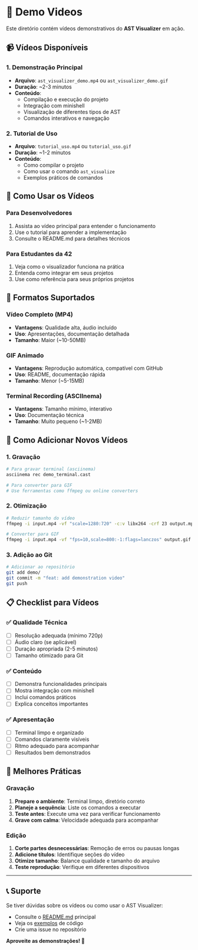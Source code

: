 # 🎥 Demo Videos

Este diretório contém vídeos demonstrativos do **AST Visualizer** em ação.

## 📹 Vídeos Disponíveis

### 1. **Demonstração Principal** 
- **Arquivo**: `ast_visualizer_demo.mp4` ou `ast_visualizer_demo.gif`
- **Duração**: ~2-3 minutos
- **Conteúdo**: 
  - Compilação e execução do projeto
  - Integração com minishell
  - Visualização de diferentes tipos de AST
  - Comandos interativos e navegação

### 2. **Tutorial de Uso**
- **Arquivo**: `tutorial_uso.mp4` ou `tutorial_uso.gif` 
- **Duração**: ~1-2 minutos
- **Conteúdo**:
  - Como compilar o projeto
  - Como usar o comando `ast_visualize`
  - Exemplos práticos de comandos

## 🚀 Como Usar os Vídeos

### Para Desenvolvedores
1. Assista ao vídeo principal para entender o funcionamento
2. Use o tutorial para aprender a implementação
3. Consulte o README.md para detalhes técnicos

### Para Estudantes da 42
1. Veja como o visualizador funciona na prática
2. Entenda como integrar em seus projetos
3. Use como referência para seus próprios projetos

## 📱 Formatos Suportados

### Vídeo Completo (MP4)
- **Vantagens**: Qualidade alta, áudio incluído
- **Uso**: Apresentações, documentação detalhada
- **Tamanho**: Maior (~10-50MB)

### GIF Animado
- **Vantagens**: Reprodução automática, compatível com GitHub
- **Uso**: README, documentação rápida
- **Tamanho**: Menor (~5-15MB)

### Terminal Recording (ASCIInema)
- **Vantagens**: Tamanho mínimo, interativo
- **Uso**: Documentação técnica
- **Tamanho**: Muito pequeno (~1-2MB)

## 🔧 Como Adicionar Novos Vídeos

### 1. Gravação
```bash
# Para gravar terminal (asciinema)
asciinema rec demo_terminal.cast

# Para converter para GIF
# Use ferramentas como ffmpeg ou online converters
```

### 2. Otimização
```bash
# Reduzir tamanho do vídeo
ffmpeg -i input.mp4 -vf "scale=1280:720" -c:v libx264 -crf 23 output.mp4

# Converter para GIF
ffmpeg -i input.mp4 -vf "fps=10,scale=800:-1:flags=lanczos" output.gif
```

### 3. Adição ao Git
```bash
# Adicionar ao repositório
git add demo/
git commit -m "feat: add demonstration video"
git push
```

## 📋 Checklist para Vídeos

### ✅ Qualidade Técnica
- [ ] Resolução adequada (mínimo 720p)
- [ ] Áudio claro (se aplicável)
- [ ] Duração apropriada (2-5 minutos)
- [ ] Tamanho otimizado para Git

### ✅ Conteúdo
- [ ] Demonstra funcionalidades principais
- [ ] Mostra integração com minishell
- [ ] Inclui comandos práticos
- [ ] Explica conceitos importantes

### ✅ Apresentação
- [ ] Terminal limpo e organizado
- [ ] Comandos claramente visíveis
- [ ] Ritmo adequado para acompanhar
- [ ] Resultados bem demonstrados

## 🎯 Melhores Práticas

### Gravação
1. **Prepare o ambiente**: Terminal limpo, diretório correto
2. **Planeje a sequência**: Liste os comandos a executar
3. **Teste antes**: Execute uma vez para verificar funcionamento
4. **Grave com calma**: Velocidade adequada para acompanhar

### Edição
1. **Corte partes desnecessárias**: Remoção de erros ou pausas longas
2. **Adicione títulos**: Identifique seções do vídeo
3. **Otimize tamanho**: Balance qualidade e tamanho do arquivo
4. **Teste reprodução**: Verifique em diferentes dispositivos

---

## 📞 Suporte

Se tiver dúvidas sobre os vídeos ou como usar o AST Visualizer:

- Consulte o [README.md](../README.md) principal
- Veja os [exemplos](../examples/) de código
- Crie uma issue no repositório

**Aproveite as demonstrações! 🎉**
